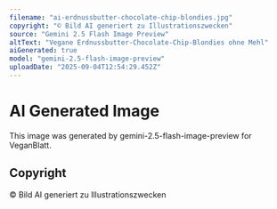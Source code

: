 ```yaml
---
filename: "ai-erdnussbutter-chocolate-chip-blondies.jpg"
copyright: "© Bild AI generiert zu Illustrationszwecken"
source: "Gemini 2.5 Flash Image Preview"
altText: "Vegane Erdnussbutter-Chocolate-Chip-Blondies ohne Mehl"
aiGenerated: true
model: "gemini-2.5-flash-image-preview"
uploadDate: "2025-09-04T12:54:29.452Z"
---
```


# AI Generated Image

This image was generated by gemini-2.5-flash-image-preview for VeganBlatt.

## Copyright
© Bild AI generiert zu Illustrationszwecken
